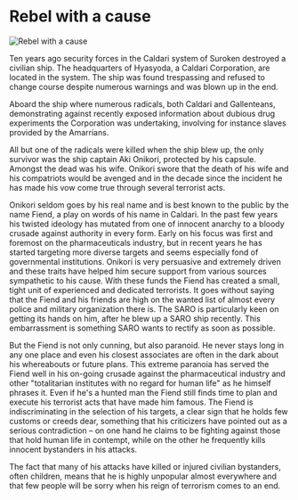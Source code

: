 # Rebel with a cause

![Rebel with a cause](images/fiend.jpg)

Ten years ago security forces in the Caldari system of Suroken destroyed a
civilian ship. The headquarters of Hyasyoda, a Caldari Corporation, are located
in the system. The ship was found trespassing and refused to change course
despite numerous warnings and was blown up in the end.

Aboard the ship where numerous radicals, both Caldari and Gallenteans,
demonstrating against recently exposed information about dubious drug
experiments the Corporation was undertaking, involving for instance slaves
provided by the Amarrians.

All but one of the radicals were killed when the ship blew up, the only survivor
was the ship captain Aki Onikori, protected by his capsule. Amongst the dead was
his wife. Onikori swore that the death of his wife and his compatriots would be
avenged and in the decade since the incident he has made his vow come true
through several terrorist acts.

Onikori seldom goes by his real name and is best known to the public by the name
Fiend, a play on words of his name in Caldari. In the past few years his twisted
ideology has mutated from one of innocent anarchy to a bloody crusade against
authority in every form. Early on his focus was first and foremost on the
pharmaceuticals industry, but in recent years he has started targeting more
diverse targets and seems especially fond of governmental institutions. Onikori
is very persuasive and extremely driven and these traits have helped him secure
support from various sources sympathetic to his cause. With these funds the
Fiend has created a small, tight unit of experienced and dedicated terrorists.
It goes without saying that the Fiend and his friends are high on the wanted
list of almost every police and military organization there is. The SARO is
particularly keen on getting its hands on him, after he blew up a SARO ship
recently. This embarrassment is something SARO wants to rectify as soon as
possible.

But the Fiend is not only cunning, but also paranoid. He never stays long in any
one place and even his closest associates are often in the dark about his
whereabouts or future plans. This extreme paranoia has served the Fiend well in
his on-going crusade against the pharmaceutical industry and other "totalitarian
institutes with no regard for human life" as he himself phrases it. Even if he's
a hunted man the Fiend still finds time to plan and execute his terrorist acts
that have made him famous. The Fiend is indiscriminating in the selection of his
targets, a clear sign that he holds few customs or creeds dear, something that
his criticizers have pointed out as a serious contradiction – on one hand he
claims to be fighting against those that hold human life in contempt, while on
the other he frequently kills innocent bystanders in his attacks.

The fact that many of his attacks have killed or injured civilian bystanders,
often children, means that he is highly unpopular almost everywhere and that few
people will be sorry when his reign of terrorism comes to an end.
